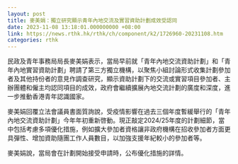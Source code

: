 ```yaml
---
layout: post
title: 麥美娟：獨立研究顯示青年內地交流及實習資助計劃成效受認同
date: 2023-11-08 13:18:01.000000000 +08:00
link: https://news.rthk.hk/rthk/ch/component/k2/1726960-20231108.htm
categories: rthk
---
```


民政及青年事務局局長麥美娟表示，當局早前就「青年內地交流資助計劃」和「青年內地實習資助計劃」聘請了第三方獨立機構，以聚焦小組討論形式收集計劃參加者及其他持份者的意見作調查研究，顯示資助計劃下的交流或實習項目參加者、主辦團體和僱主均認同項目的成效，政府會繼續擴展內地交流計劃的廣度和深度，進一步推動香港青年認識國家。

麥美娟回覆立法會議員書面質詢說，受疫情影響在過去三個年度暫緩舉行的「青年內地交流資助計劃」今年年初重新啓動。現正敲定2024/25年度的計劃細節，當中包括考慮多項優化措施，例如擴大參加者資格讓非政府機構在招收參加者方面更具彈性、增加資助隨團工作人員數目，以加強支援年紀較小的參加者等。

麥美娟說，當局會在計劃開始接受申請時，公布優化措施的詳情。
